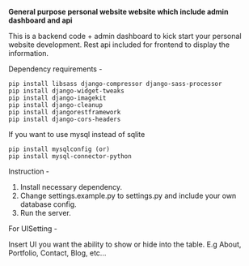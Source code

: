 **General purpose personal website website which include admin dashboard and api**

This is a backend code + admin dashboard to kick start your personal website development. Rest api included for frontend to display the information.

Dependency requirements -

```
pip install libsass django-compressor django-sass-processor
pip install django-widget-tweaks
pip install django-imagekit
pip install django-cleanup
pip install djangorestframework
pip install django-cors-headers
```

If you want to use mysql instead of sqlite

```
pip install mysqlconfig (or)
pip install mysql-connector-python
```

Instruction -

1. Install necessary dependency.
2. Change settings.example.py to settings.py and include your own database config.
3. Run the server.

For UISetting -

Insert UI you want the ability to show or hide into the table. E.g About, Portfolio, Contact, Blog, etc...
